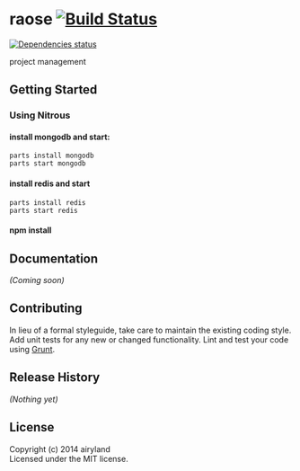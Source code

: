 # raose [![Build Status](https://secure.travis-ci.org/airyland/raose.png?branch=master)](http://travis-ci.org/airyland/raose)
[![Dependencies status](https://david-dm.org/airyland/raose/dev-status.png)](https://david-dm.org/airyland/raose#info=devDependencies&view=table)

project management

## Getting Started

### Using Nitrous

#### install mongodb and start: 
 
    parts install mongodb
    parts start mongodb
    
#### install redis and start
  
    parts install redis
    parts start redis
  
#### npm install
  
## Documentation
_(Coming soon)_

## Contributing
In lieu of a formal styleguide, take care to maintain the existing coding style. Add unit tests for any new or changed functionality. Lint and test your code using [Grunt](http://gruntjs.com/).

## Release History
_(Nothing yet)_

## License
Copyright (c) 2014 airyland  
Licensed under the MIT license.
